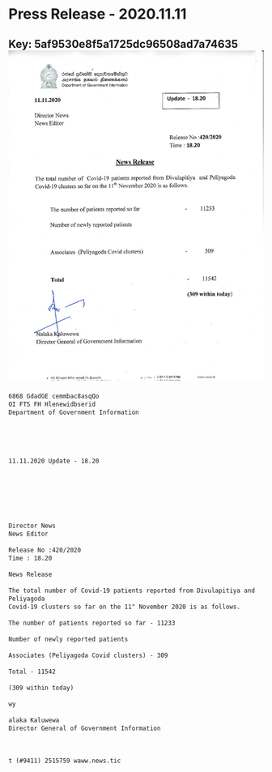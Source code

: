 # Press Release - 2020.11.11 
Key: 5af9530e8f5a1725dc96508ad7a74635 
![img](img/5af9530e8f5a1725dc96508ad7a74635.jpg)
---
```
6868 GdadGE cemmbac8asqQo
OI FTS FH Hlenewidbserid
Department of Government Information

 

 

11.11.2020 Update - 18.20

 

 

 

Director News
News Editor

Release No :420/2020
Time : 18.20

News Release

The total number of Covid-19 patients reported from Divulapitiya and Peliyagoda
Covid-19 clusters so far on the 11" November 2020 is as follows.

The number of patients reported so far - 11233

Number of newly reported patients

Associates (Peliyagoda Covid clusters) - 309

Total - 11542

(309 within today)

wy

alaka Kaluwewa
Director General of Government Information

   

t (#9411) 2515759 waww.news.tic

 

```
